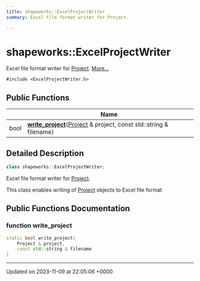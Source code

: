 ```yaml
---
title: shapeworks::ExcelProjectWriter
summary: Excel file format writer for Project. 

---
```


# shapeworks::ExcelProjectWriter



Excel file format writer for [Project]().  [More...](#detailed-description)


`#include <ExcelProjectWriter.h>`

## Public Functions

|                | Name           |
| -------------- | -------------- |
| bool | **[write_project](../Classes/classshapeworks_1_1ExcelProjectWriter.md#function-write-project)**([Project](../Classes/classshapeworks_1_1Project.md) & project, const std::string & filename) |

## Detailed Description

```cpp
class shapeworks::ExcelProjectWriter;
```

Excel file format writer for [Project](). 

This class enables writing of [Project](../Classes/classshapeworks_1_1Project.md) objects to Excel file format 

## Public Functions Documentation

### function write_project

```cpp
static bool write_project(
    Project & project,
    const std::string & filename
)
```


-------------------------------

Updated on 2023-11-09 at 22:05:06 +0000